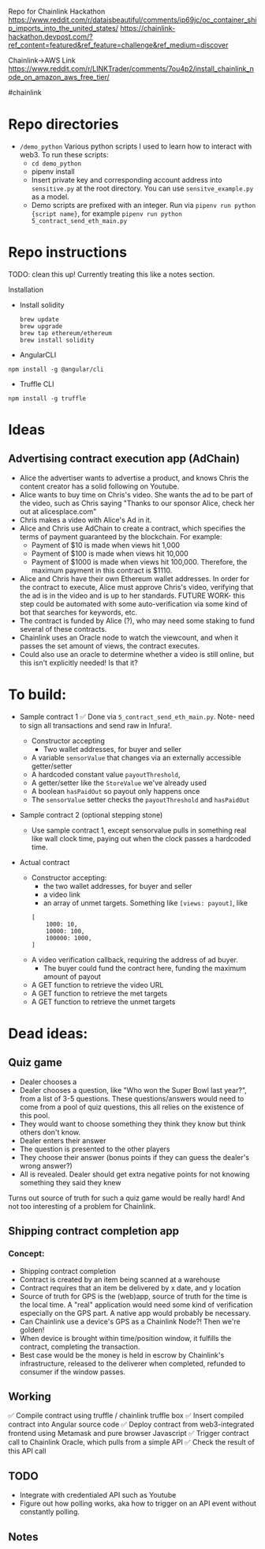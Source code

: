 
Repo for Chainlink Hackathon 
https://www.reddit.com/r/dataisbeautiful/comments/ip69jc/oc_container_ship_imports_into_the_united_states/
https://chainlink-hackathon.devpost.com/?ref_content=featured&ref_feature=challenge&ref_medium=discover

Chainlink->AWS Link
https://www.reddit.com/r/LINKTrader/comments/7ou4p2/install_chainlink_node_on_amazon_aws_free_tier/

#chainlink

# Repo directories
- `/demo_python` Various python scripts I used to learn how to interact with web3. To run these scripts:
    - `cd demo_python`
    - pipenv install
    - Insert private key and corresponding account address into `sensitive.py` at the root directory. You can use `sensitve_example.py` as a model.
    - Demo scripts are prefixed with an integer. Run via `pipenv run python {script name}`, for example `pipenv run python 5_contract_send_eth_main.py`
# Repo instructions
TODO: clean this up! Currently treating this like a notes section.

Installation

- Install solidity 
    ```Solidity compiler 
    brew update
    brew upgrade
    brew tap ethereum/ethereum
    brew install solidity
    ```

-  AngularCLI 
```
npm install -g @angular/cli 
```
- Truffle CLI 
```
npm install -g truffle
```
    
# Ideas
## Advertising contract execution app (AdChain)
- Alice the advertiser wants to advertise a product, and knows Chris the content creator has a solid following on Youtube.
- Alice wants to buy time on Chris's video. She wants the ad to be part of the video, such as 
Chris saying "Thanks to our sponsor Alice, check her out at alicesplace.com"
- Chris makes a video with Alice's Ad in it.
- Alice and Chris use AdChain to create a contract, which specifies the terms of payment guaranteed by the blockchain. For example:
    - Payment of $10 is made when views hit 1,000
    - Payment of $100 is made when views hit 10,000
    - Payment of $1000 is made when views hit 100,000. Therefore, the maximum payment in this contract is $1110.
- Alice and Chris have their own Ethereum wallet addresses. In order for the contract to execute, Alice must approve 
Chris's video, verifying that the ad is in the video and is up to her standards. FUTURE WORK- this step could be automated
with some auto-verification via some kind of bot that searches for keywords, etc.
- The contract is funded by Alice (?), who may need some staking to fund several of these contracts.
- Chainlink uses an Oracle node to watch the viewcount, and when it passes the set amount of views, the contract executes.
- Could also use an oracle to determine whether a video is still online, but this isn't explicitly needed!
Is that it?

# To build:

- Sample contract 1 
✅ Done via `5_contract_send_eth_main.py`. Note- need to sign all transactions and send raw in Infura!.
    - Constructor accepting
        - Two wallet addresses, for buyer and seller
    - A variable `sensorValue` that changes via an externally accessible getter/setter
    - A hardcoded constant value `payoutThreshold`, 
    - A getter/setter like the `StoreValue` we've already used
    - A boolean `hasPaidOut` so payout only happens once
    - The `sensorValue` setter checks the `payoutThreshold` and `hasPaidOut` 

- Sample contract 2 (optional stepping stone)
    - Use sample contract 1, except sensorvalue pulls in something real like wall clock time, paying out when
    the clock passes a hardcoded time.

- Actual contract
    - Constructor accepting:
        - the two wallet addresses, for buyer and seller
        - a video link
        - an array of unmet targets. Something like `[views: payout]`, like
        ```
        [
            1000: 10,
            10000: 100,
            100000: 1000,
        ]
        ```
    - A video verification callback, requiring the address of ad buyer. 
        - The buyer could fund the contract here, funding the maximum amount of payout
    - A GET function to retrieve the video URL
    - A GET function to retrieve the met targets
    - A GET function to retrieve the unmet targets





# Dead ideas:
## Quiz game
- Dealer chooses a
- Dealer chooses a question, like "Who won the Super Bowl last year?", from a list of 3-5 questions. These questions/answers would need to come from a pool of quiz questions, this all relies on the existence of this pool.
- They would want to choose something they think they know but think others don't know.
- Dealer enters their answer
- The question is presented to the other players
- They choose their answer (bonus points if they can guess the dealer's wrong answer?)
- All is revealed. Dealer should get extra negative points for not knowing something they said they knew

Turns out source of truth for such a quiz game would be really hard! And not too interesting of a problem for Chainlink.

## Shipping contract completion app
### Concept:
- Shipping contract completion
- Contract is created by an item being scanned at a warehouse
- Contract requires that an item be delivered by x date, and y location
- Source of truth for GPS is the (web)app, source of truth for the time is the local time. A "real" application would need some kind of verification especially on the GPS part. A native app would probably be necessary.
- Can Chainlink use a device's GPS as a Chainlink Node?! Then we're golden!
- When device is brought within time/position window, it fulfills the contract, completing the transaction.
- Best case would be the money is held in escrow by Chainlink's infrastructure, released to the deliverer when completed, refunded to consumer if the window passes.


## Working 
✅ Compile contract using truffle / chainlink truffle box
✅ Insert compiled contract into Angular source code
✅ Deploy contract from web3-integrated frontend using Metamask and pure browser Javascript
✅ Trigger contract call to Chainlink Oracle, which pulls from a simple API
✅ Check the result of this API call

## TODO
- Integrate with credentialed API such as Youtube
- Figure out how polling works, aka how to trigger on an API event without constantly polling.

## Notes
